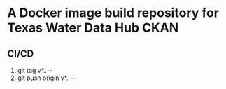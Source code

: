 # A Docker image build repository for Texas Water Data Hub CKAN

## CI/CD

1. git tag v*.*.*-*-*
2. git push origin v*.*.*-*-*